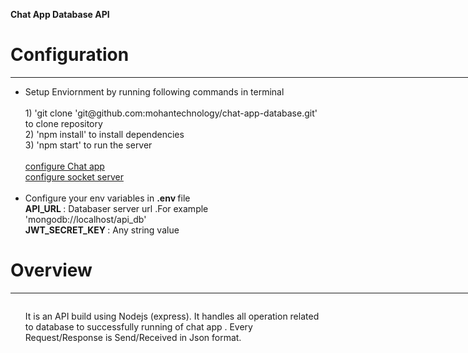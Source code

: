 <b>Chat App Database API </b> <br>
<h1> Configuration</h1>
<hr width="800" align="left">
<ul>
    <li>Setup Enviornment by running following commands in terminal</li> <br> 
    1) 'git clone
    'git@github.com:mohantechnology/chat-app-database.git' to clone repository <br> 2) 'npm install' to install
    dependencies <br> 3) 'npm start' to run the server <br> <br> <a href="https://github.com/mohantechnology/chat-app"
        target="_blank">configure Chat app </a><br> <a href="https://github.com/mohantechnology/chat-app-socket"
        target="_blank">configure socket server </a><br> <br>
    <li>Configure your env variables in <b>.env </b> file <br></li> <b>API_URL </b>: Databaser server url .For example
    'mongodb://localhost/api_db' <br> <b>JWT_SECRET_KEY </b>: Any string value <br>
</ul>
<h1>Overview </h1>
<hr width="800" align="left"><img
    src="https://cdn.glitch.com/89f82df8-eb2c-4c0e-883d-494391c85865%2FDatabase%20api%20.png?v=1612392541582" alt="">
<ul>
    <p>It is an API build using Nodejs (express). It handles all operation related to database to successfully running
        of chat app . Every Request/Response is Send/Received in Json format. </p>
</ul>
<div style="height:60px"></div>
